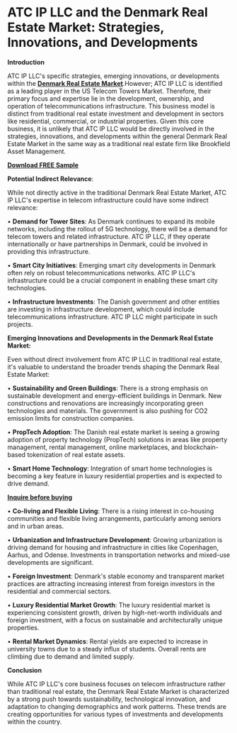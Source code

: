 # ATC IP LLC and the Denmark Real Estate Market: Strategies, Innovations, and Developments

**Introduction**

ATC IP LLC's specific strategies, emerging innovations, or developments within the **[Denmark Real Estate Market](https://www.nextmsc.com/report/denmark-real-estate-market)**.However; ATC IP LLC is identified as a leading player in the US Telecom Towers Market. Therefore, their primary focus and expertise lie in the development, ownership, and operation of telecommunications infrastructure. This business model is distinct from traditional real estate investment and development in sectors like residential, commercial, or industrial properties.   Given this core business, it is unlikely that ATC IP LLC would be directly involved in the strategies, innovations, and developments within the general Denmark Real Estate Market in the same way as a traditional real estate firm like Brookfield Asset Management.

**[Download FREE Sample](https://www.nextmsc.com/denmark-real-estate-market/request-sample)**

**Potential Indirect Relevance**:

While not directly active in the traditional Denmark Real Estate Market, ATC IP LLC's expertise in telecom infrastructure could have some indirect relevance:

•	**Demand for Tower Sites**: As Denmark continues to expand its mobile networks, including the rollout of 5G technology, there will be a demand for telecom towers and related infrastructure. ATC IP LLC, if they operate internationally or have partnerships in Denmark, could be involved in providing this infrastructure.

•	**Smart City Initiatives**: Emerging smart city developments in Denmark often rely on robust telecommunications networks. ATC IP LLC's infrastructure could be a crucial component in enabling these smart city technologies.

•	**Infrastructure Investments**: The Danish government and other entities are investing in infrastructure development, which could include telecommunications infrastructure. ATC IP LLC might participate in such projects.

**Emerging Innovations and Developments in the Denmark Real Estate Market:**

Even without direct involvement from ATC IP LLC in traditional real estate, it's valuable to understand the broader trends shaping the Denmark Real Estate Market:

•	**Sustainability and Green Buildings**: There is a strong emphasis on sustainable development and energy-efficient buildings in Denmark. New constructions and renovations are increasingly incorporating green technologies and materials. The government is also pushing for CO2 emission limits for construction companies.   

•	**PropTech Adoption**: The Danish real estate market is seeing a growing adoption of property technology (PropTech) solutions in areas like property management, rental management, online marketplaces, and blockchain-based tokenization of real estate assets.

•	**Smart Home Technology**: Integration of smart home technologies is becoming a key feature in luxury residential properties and is expected to drive demand.   

**[Inquire before buying](https://www.nextmsc.com/denmark-real-estate-market/inquire-before-buying)**

•	 **Co-living and Flexible Living**: There is a rising interest in co-housing communities and flexible living arrangements, particularly among seniors and in urban areas.   

•	**Urbanization and Infrastructure Development**: Growing urbanization is driving demand for housing and infrastructure in cities like Copenhagen, Aarhus, and Odense. Investments in transportation networks and mixed-use developments are significant.   

•	**Foreign Investment**: Denmark's stable economy and transparent market practices are attracting increasing interest from foreign investors in the residential and commercial sectors.

•	**Luxury Residential Market Growth**: The luxury residential market is experiencing consistent growth, driven by high-net-worth individuals and foreign investment, with a focus on sustainable and architecturally unique properties.   

•	**Rental Market Dynamics**: Rental yields are expected to increase in university towns due to a steady influx of students. Overall rents are climbing due to demand and limited supply.   

**Conclusion**

While ATC IP LLC's core business focuses on telecom infrastructure rather than traditional real estate, the Denmark Real Estate Market is characterized by a strong push towards sustainability, technological innovation, and adaptation to changing demographics and work patterns. These trends are creating opportunities for various types of investments and developments within the country.
